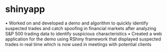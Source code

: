 # shinyapp
• Worked on and developed a demo and algorithm to quickly identify suspected trades and catch spoofing in financial markets
after analyzing S&P 500 trading data to identify suspicious characteristics
• Created a web application for the demo using RShiny framework that displayed suspected trades in real time which is now
used in meetings with potential clients
